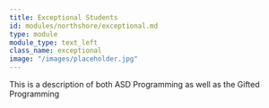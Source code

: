 ```yaml
---
title: Exceptional Students
id: modules/northshore/exceptional.md
type: module
module_type: text_left
class_name: exceptional
image: "/images/placeholder.jpg"
---
```

This is a description of both ASD Programming as well as the Gifted Programming